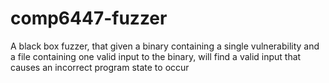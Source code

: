 # comp6447-fuzzer
A black box fuzzer, that given a binary containing a single vulnerability and a file containing one valid input to the binary, will find a valid input that causes an incorrect program state to occur
